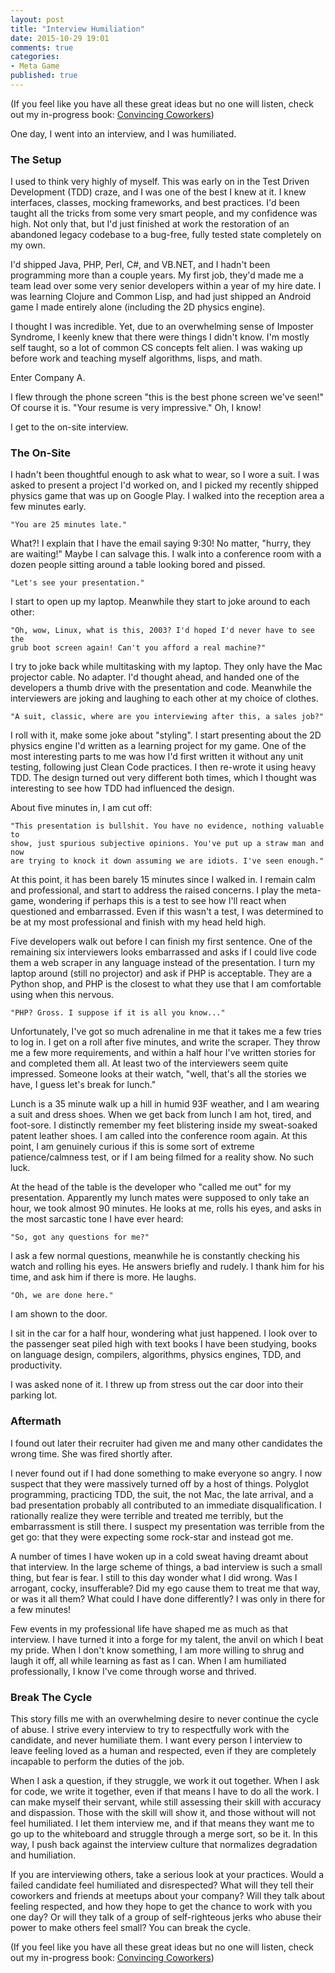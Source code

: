 ```yaml
---
layout: post
title: "Interview Humiliation"
date: 2015-10-29 19:01
comments: true
categories: 
- Meta Game
published: true
---
```


(If you feel like you have all these great ideas but no one will listen, check
out my in-progress book: [Convincing Coworkers](https://leanpub.com/convincingcoworkers))

One day, I went into an interview, and I was humiliated.

### The Setup

I used to think very highly of myself. This was early on in the Test Driven
Development (TDD) craze, and I was one of the best I knew at it. I knew
interfaces, classes, mocking frameworks, and best practices. I'd been taught all
the tricks from some very smart people, and my confidence was high. Not only
that, but I'd just finished at work the restoration of an abandoned legacy
codebase to a bug-free, fully tested state completely on my own.

I'd shipped Java, PHP, Perl, C#, and VB.NET, and I hadn't been programming more
than a couple years. My first job, they'd made me a team lead over some very
senior developers within a year of my hire date. I was learning Clojure and
Common Lisp, and had just shipped an Android game I made entirely alone
(including the 2D physics engine).

I thought I was incredible. Yet, due to an overwhelming sense of Imposter
Syndrome, I keenly knew that there were things I didn't know. I'm mostly self
taught, so a lot of common CS concepts felt alien. I was waking up before work
and teaching myself algorithms, lisps, and math.

Enter Company A.

I flew through the phone screen "this is the best phone screen we've seen!" Of
course it is. "Your resume is very impressive." Oh, I know!

I get to the on-site interview.

### The On-Site

I hadn't been thoughtful enough to ask what to wear, so I wore a suit. I was
asked to present a project I'd worked on, and I picked my recently shipped
physics game that was up on Google Play. I walked into the reception area a few
minutes early. 

    "You are 25 minutes late."

What?! I explain that I have the email saying 9:30! No matter, "hurry, they are
waiting!" Maybe I can salvage this. I walk into a conference room with a dozen
people sitting around a table looking bored and pissed.

    "Let's see your presentation."

I start to open up my laptop. Meanwhile they start to joke around to each other:

    "Oh, wow, Linux, what is this, 2003? I'd hoped I'd never have to see the
    grub boot screen again! Can't you afford a real machine?"

I try to joke back while multitasking with my laptop. They only have the Mac
projector cable. No adapter. I'd thought ahead, and handed one of the developers
a thumb drive with the presentation and code. Meanwhile the interviewers are
joking and laughing to each other at my choice of clothes.

    "A suit, classic, where are you interviewing after this, a sales job?"

I roll with it, make some joke about "styling". I start presenting about the 2D
physics engine I'd written as a learning project for my game. One of the most
interesting parts to me was how I'd first written it without any unit testing,
following just Clean Code practices. I then re-wrote it using heavy TDD. The
design turned out very different both times, which I thought was interesting to
see how TDD had influenced the design.

About five minutes in, I am cut off:

    "This presentation is bullshit. You have no evidence, nothing valuable to
    show, just spurious subjective opinions. You've put up a straw man and now
    are trying to knock it down assuming we are idiots. I've seen enough."

At this point, it has been barely 15 minutes since I walked in. I remain calm
and professional, and start to address the raised concerns. I play the
meta-game, wondering if perhaps this is a test to see how I'll react when
questioned and embarrassed. Even if this wasn't a test, I was determined to be
at my most professional and finish with my head held high.

Five developers walk out before I can finish my first sentence. One of the
remaining six interviewers looks embarrassed and asks if I could live code them
a web scraper in any language instead of the presentation. I turn my laptop
around (still no projector) and ask if PHP is acceptable. They are a Python
shop, and PHP is the closest to what they use that I am comfortable using when
this nervous.

    "PHP? Gross. I suppose if it is all you know..."

Unfortunately, I've got so much adrenaline in me that it takes me a few tries to
log in. I get on a roll after five minutes, and write the scraper. They throw me
a few more requirements, and within a half hour I've written stories for and
completed them all. At least two of the interviewers seem quite impressed.
Someone looks at their watch, "well, that's all the stories we have, I guess
let's break for lunch."

Lunch is a 35 minute walk up a hill in humid 93F weather, and I am wearing a
suit and dress shoes. When we get back from lunch I am hot, tired, and
foot-sore. I distinctly remember my feet blistering inside my sweat-soaked
patent leather shoes. I am called into the conference room again. At this point,
I am genuinely curious if this is some sort of extreme patience/calmness test,
or if I am being filmed for a reality show. No such luck.

At the head of the table is the developer who "called me out" for my
presentation. Apparently my lunch mates were supposed to only take an hour, we
took almost 90 minutes. He looks at me, rolls his eyes, and asks in the most
sarcastic tone I have ever heard:

    "So, got any questions for me?"

I ask a few normal questions, meanwhile he is constantly checking his watch and
rolling his eyes. He answers briefly and rudely. I thank him for his time, and
ask him if there is more. He laughs.

    "Oh, we are done here."

I am shown to the door. 

I sit in the car for a half hour, wondering what just happened. I look over to
the passenger seat piled high with text books I have been studying, books on
language design, compilers, algorithms, physics engines, TDD, and productivity.

I was asked none of it. I threw up from stress out the car door into their
parking lot.

### Aftermath

I found out later their recruiter had given me and many other candidates the
wrong time. She was fired shortly after.

I never found out if I had done something to make everyone so angry. I now
suspect that they were massively turned off by a host of things. Polyglot
programming, practicing TDD, the suit, the not Mac, the late arrival, and a bad
presentation probably all contributed to an immediate disqualification. I
rationally realize they were terrible and treated me terribly, but the
embarrassment is still there. I suspect my presentation was terrible from the
get go: that they were expecting some rock-star and instead got me.

A number of times I have woken up in a cold sweat having dreamt about that
interview. In the large scheme of things, a bad interview is such a small thing,
but fear is fear. I still to this day wonder what I did wrong. Was I arrogant,
cocky, insufferable? Did my ego cause them to treat me that way, or was it all
them? What could I have done differently? I was only in there for a few minutes!

Few events in my professional life have shaped me as much as that interview. I
have turned it into a forge for my talent, the anvil on which I beat my pride.
When I don't know something, I am more willing to shrug and laugh it off, all
while learning as fast as I can. When I am humiliated professionally, I know
I've come through worse and thrived.

### Break The Cycle

This story fills me with an overwhelming desire to never continue the cycle of
abuse. I strive every interview to try to respectfully work with the candidate,
and never humiliate them. I want every person I interview to leave feeling loved
as a human and respected, even if they are completely incapable to perform the
duties of the job.

When I ask a question, if they struggle, we work it out together. When I ask for
code, we write it together, even if that means I have to do all the work. I can
make myself their servant, while still assessing their skill with accuracy and
dispassion. Those with the skill will show it, and those without will not feel
humiliated. I let them interview me, and if that means they want me to go up to
the whiteboard and struggle through a merge sort, so be it. In this way, I push
back against the interview culture that normalizes degradation and humiliation.

If you are interviewing others, take a serious look at your practices. Would a
failed candidate feel humiliated and disrespected? What will they tell their
coworkers and friends at meetups about your company? Will they talk about
feeling respected, and how they hope to get the chance to work with you one day?
Or will they talk of a group of self-righteous jerks who abuse their power to
make others feel small? You can break the cycle.

(If you feel like you have all these great ideas but no one will listen, check
out my in-progress book: [Convincing Coworkers](https://leanpub.com/convincingcoworkers))
